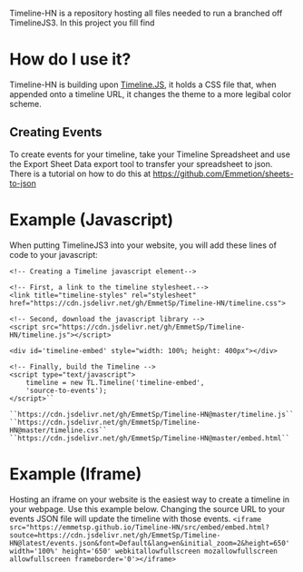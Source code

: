 Timeline-HN is a repository hosting all files needed to run a branched off TimelineJS3. In this project you fill find 

# How do I use it?
Timeline-HN is building upon [Timeline.JS](https://timeline.knightlab.com/), it holds a CSS file that, when appended onto a timeline URL, it changes the theme to a more legibal color scheme. 

## Creating Events

To create events for your timeline, take your Timeline Spreadsheet and use the Export Sheet Data export tool to transfer your spreadsheet to json. There is a tutorial on how to do this at https://github.com/Emmetion/sheets-to-json

# Example (Javascript)
When putting TimelineJS3 into your website, you will add these lines of code to your javascript: 


    <!-- Creating a Timeline javascript element-->

    <!-- First, a link to the timeline stylesheet.-->
    <link title="timeline-styles" rel="stylesheet" href="https://cdn.jsdelivr.net/gh/EmmetSp/Timeline-HN/timeline.css">

    <!-- Second, download the javascript library -->
    <script src="https://cdn.jsdelivr.net/gh/EmmetSp/Timeline-HN/timeline.js"></script>

    <div id='timeline-embed' style="width: 100%; height: 400px"></div>

    <!-- Finally, build the Timeline -->
    <script type="text/javascript">
        timeline = new TL.Timeline('timeline-embed',
        'source-to-events');
    </script>``

    ``https://cdn.jsdelivr.net/gh/EmmetSp/Timeline-HN@master/timeline.js``
    ``https://cdn.jsdelivr.net/gh/EmmetSp/Timeline-HN@master/timeline.css``
    ``https://cdn.jsdelivr.net/gh/EmmetSp/Timeline-HN@master/embed.html``
    
 # Example (Iframe)
 Hosting an iframe on your website is the easiest way to create a timeline in your webpage. Use this example below. Changing the source URL to your events JSON file will update the timeline with those events.
 ``<iframe src="https://emmetsp.github.io/Timeline-HN/src/embed/embed.html?soutce=https://cdn.jsdelivr.net/gh/EmmetSp/Timeline-HN@latest/events.json&font=Default&lang=en&initial_zoom=2&height=650' width='100%' height='650' webkitallowfullscreen mozallowfullscreen allowfullscreen frameborder='0'></iframe>``
